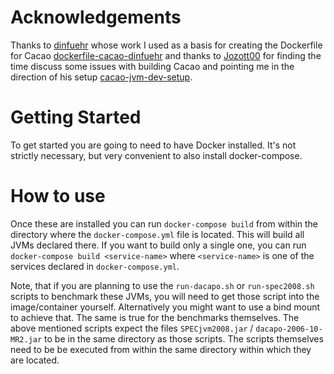 
# Acknowledgements

Thanks to [dinfuehr](https://gist.github.com/dinfuehr) whose work I used as a
basis for creating the Dockerfile for Cacao  [dockerfile-cacao-dinfuehr](https://gist.github.com/dinfuehr/ab83ad825cd24be0e816588d0465a7fb) and thanks to [Jozott00](https://github.com/Jozott00)
for finding the time discuss some issues with building Cacao and pointing me in the direction of his setup [cacao-jvm-dev-setup](https://github.com/Jozott00/cacao-jvm-dev-setup/tree/master).

# Getting Started

To get started you are going to need to have Docker installed. It's not strictly
necessary, but very convenient to also install docker-compose.

# How to use

Once these are installed you can run `docker-compose build` from within the
directory where the `docker-compose.yml` file is located. This will build all
JVMs declared there. If you want to build only a single one, you can run
`docker-compose build <service-name>` where `<service-name>` is one of the
services declared in `docker-compose.yml`.

Note, that if you are planning to use the `run-dacapo.sh` or `run-spec2008.sh`
scripts to benchmark these JVMs, you will need to get those script into the
image/container yourself. Alternatively you might want to use a bind mount to
achieve that. The same is true for the benchmarks themselves. The above
mentioned scripts expect the files `SPECjvm2008.jar` / `dacapo-2006-10-MR2.jar`
to be in the same directory as those scripts. The scripts themselves need to be
be executed from within the same directory within which they are located.
